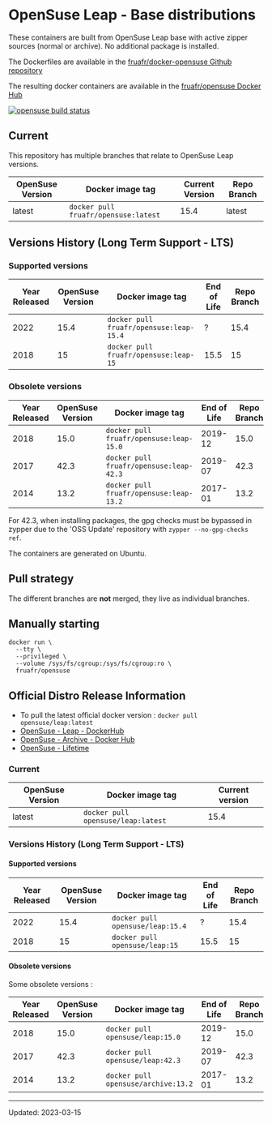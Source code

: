 # OpenSuse Leap - Base distributions

These containers are built from OpenSuse Leap base with active zipper sources (normal or archive). No additional package is installed.

The Dockerfiles are available in the [fruafr/docker-opensuse Github repository](https://github.com/fruafr/docker-opensuse)

The resulting docker containers are available in the [fruafr/opensuse Docker Hub](https://hub.docker.com/repository/docker/fruafr/opensuse)

[![opensuse build status](https://img.shields.io/docker/cloud/build/fruafr/opensuse.svg)](https://hub.docker.com/repository/docker/fruafr/opensuse)

## Current

This repository has multiple branches that relate to OpenSuse Leap versions.

|OpenSuse Version    |Docker image tag                       |Current Version |Repo Branch   |
|------------------|---------------------------------------|----------------|--------------|
|latest            | `docker pull fruafr/opensuse:latest` | 15.4 | latest |

## Versions History (Long Term Support - LTS)

### Supported versions

|Year Released |OpenSuse Version |Docker image tag                  |End of Life               |Repo Branch       |
|--------------|---------------|--------------|----------------------------------|--------------------------|
| 2022 | 15.4 | `docker pull fruafr/opensuse:leap-15.4` | ? | 15.4 |
| 2018 | 15 | `docker pull fruafr/opensuse:leap-15` | 15.5 | 15 |

### Obsolete versions 

|Year Released |OpenSuse Version |Docker image tag                    |End of Life                      |Repo Branch       |
|--------------|---------------|------------------------------------|--------------------------|------------------|
| 2018 | 15.0 | `docker pull fruafr/opensuse:leap-15.0` | 2019-12 | 15.0 |
| 2017 | 42.3 | `docker pull fruafr/opensuse:leap-42.3` | 2019-07 | 42.3 |
| 2014 | 13.2 | `docker pull fruafr/opensuse:leap-13.2`| 2017-01 | 13.2 |

For 42.3, when installing packages, the gpg checks must be bypassed in zypper due to the 'OSS Update' repository with `zypper --no-gpg-checks ref`.

The containers are generated on Ubuntu.

## Pull strategy

The different branches are **not** merged, they live as individual branches.

## Manually starting

```
docker run \
  --tty \
  --privileged \
  --volume /sys/fs/cgroup:/sys/fs/cgroup:ro \
  fruafr/opensuse
```

## Official Distro Release Information
- To pull the latest official docker version : `docker pull opensuse/leap:latest`
- [OpenSuse - Leap - DockerHub](https://hub.docker.com/r/opensuse/leap)
- [OpenSuse - Archive - Docker Hub](https://hub.docker.com/r/opensuse/archive)
- [OpenSuse - Lifetime](https://en.opensuse.org/Lifetime)

### Current

|OpenSuse Version    |Docker image tag                |Current version |
|------------------|--------------------------------|----------------|
|latest            | `docker pull opensuse/leap:latest` | 15.4 |

### Versions History (Long Term Support - LTS)

#### Supported versions

|Year Released |OpenSuse Version |Docker image tag                  |End of Life               |Repo Branch       |
|--------------|---------------|--------------|----------------------------------|--------------------------|
| 2022 | 15.4 | `docker pull opensuse/leap:15.4` | ? | 15.4 |
| 2018 | 15 | `docker pull opensuse/leap:15` | 15.5 | 15 |

#### Obsolete versions 

Some obsolete versions :

|Year Released |OpenSuse Version |Docker image tag                    |End of Life                      |Repo Branch       |
|--------------|---------------|------------------------------------|--------------------------|------------------|
| 2018 | 15.0 | `docker pull opensuse/leap:15.0` | 2019-12 | 15.0 |
| 2017 | 42.3 | `docker pull opensuse/leap:42.3` | 2019-07 | 42.3 |
| 2014 | 13.2 | `docker pull opensuse/archive:13.2`| 2017-01 | 13.2 |

----
Updated: 2023-03-15

